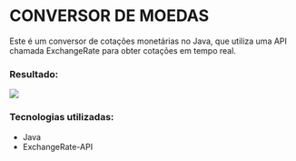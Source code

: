 # CONVERSOR DE MOEDAS

Este é um conversor de cotações monetárias no Java, que utiliza uma API chamada ExchangeRate para obter cotações em tempo real.

<h3>Resultado:</h3>
<img src="C:\Users\uleon\IdeaProjects\Conversor\img.png"/>

<h3>Tecnologias utilizadas:</h3>
<ul>
  <li>Java</li>
  <li>ExchangeRate-API</li>
</ul>
